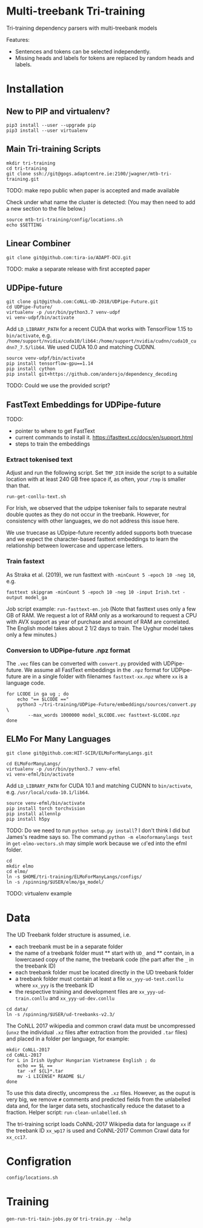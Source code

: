 # Multi-treebank Tri-training

Tri-training dependency parsers with multi-treebank models

Features:
* Sentences and tokens can be selected independently.
* Missing heads and labels for tokens are replaced by random heads and labels.

# Installation

## New to PIP and virtualenv?

```
pip3 install --user --upgrade pip
pip3 install --user virtualenv
```

## Main Tri-training Scripts

```
mkdir tri-training
cd tri-training
git clone ssh://git@gogs.adaptcentre.ie:2100/jwagner/mtb-tri-training.git
```

TODO: make repo public when paper is accepted and made available

Check under what name the cluster is detected: (You may then need to add a new
section to the file below.)
```
source mtb-tri-training/config/locations.sh
echo $SETTING
```

## Linear Combiner

```
git clone git@github.com:tira-io/ADAPT-DCU.git
```

TODO: make a separate release with first accepted paper

## UDPipe-future

```
git clone git@github.com:CoNLL-UD-2018/UDPipe-Future.git
cd UDPipe-Future/
virtualenv -p /usr/bin/python3.7 venv-udpf
vi venv-udpf/bin/activate
```

Add `LD_LIBRARY_PATH` for a recent CUDA that works with TensorFlow 1.15 to `bin/activate`,
e.g.
`/home/support/nvidia/cuda10/lib64:/home/support/nvidia/cudnn/cuda10_cudnn7_7.5/lib64`.
We used CUDA 10.0 and matching CUDNN.

```
source venv-udpf/bin/activate
pip install tensorflow-gpu==1.14
pip install cython
pip install git+https://github.com/andersjo/dependency_decoding
```

TODO: Could we use the provided script?

## FastText Embeddings for UDPipe-future

TODO:
* pointer to where to get FastText
* current commands to install it. https://fasttext.cc/docs/en/support.html
* steps to train the embeddings

### Extract tokenised text

Adjust and run the following script. Set `TMP_DIR` inside the script to a
suitable location with at least 240 GB free space if, as often, your `/tmp`
is smaller than that.
```
run-get-conllu-text.sh
```

For Irish, we observed that the udpipe tokeniser fails to separate neutral
double quotes as they do not occur in the treebank. However, for consistency
with other languages, we do not address this issue here.

We use truecase as UDpipe-future recently added supports both truecase and
we expect the character-based fasttext embeddings to learn the relationship
between lowercase and uppercase letters.

### Train fastext

As Straka et al. (2019), we run fasttext with `-minCount 5 -epoch 10 -neg 10`, e.g.
```
fasttext skipgram -minCount 5 -epoch 10 -neg 10 -input Irish.txt -output model_ga
```

Job script example: `run-fasttext-en.job`
(Note that fasttext uses only a few GB of RAM. We request a lot of RAM
only as a workaround to request a CPU with AVX support as year of purchase
and amount of RAM are correlated. The English model takes about 2 1/2 days
to train. The Uyghur model takes only a few minutes.)


### Conversion to UDPipe-future .npz format

The `.vec` files can be converted with `convert.py` provided with
UDPipe-future.
We assume all FastText embeddings in the `.npz` format for UDPipe-future are
in a single folder with filenames `fasttext-xx.npz` where `xx` is a language code.

```
for LCODE in ga ug ; do
    echo "== $LCODE =="
    python3 ~/tri-training/UDPipe-Future/embeddings/sources/convert.py \
        --max_words 1000000 model_$LCODE.vec fasttext-$LCODE.npz
done
```

## ELMo For Many Languages

```
git clone git@github.com:HIT-SCIR/ELMoForManyLangs.git

cd ELMoForManyLangs/
virtualenv -p /usr/bin/python3.7 venv-efml
vi venv-efml/bin/activate
```

Add `LD_LIBRARY_PATH` for CUDA 10.1 and matching CUDNN
to `bin/activate`, e.g. `/usr/local/cuda-10.1/lib64`.

```
source venv-efml/bin/activate
pip install torch torchvision
pip install allennlp
pip install h5py
```

TODO: Do we need to run `python setup.py install`?
I don't think I did but James's readme says so.
The command `python -m elmoformanylangs test`
in `get-elmo-vectors.sh` may simple
work because we `cd`'ed into the efml folder.


```
cd
mkdir elmo
cd elmo/
ln -s $HOME/tri-training/ELMoForManyLangs/configs/
ln -s /spinning/$USER/elmo/ga_model/
```

TODO: virtualenv example

# Data

The UD Treebank folder structure is assumed, i.e.
* each treebank must be in a separate folder
* the name of a treebank folder must
** start with `UD_` and
** contain, in a lowercased copy of the name, the treebank code (the part after the `_` in the treebank ID)
* each treebank folder must be located directly in the UD treebank folder
* a treebank folder must contain at least a file `xx_yyy-ud-test.conllu` where `xx_yyy` is the treebank ID
* the respective training and development files are `xx_yyy-ud-train.conllu` and `xx_yyy-ud-dev.conllu`

```
cd data/
ln -s /spinning/$USER/ud-treebanks-v2.3/
```

The CoNLL 2017 wikipedia and common crawl data must be uncompressed
(`unxz` the individual `.xz` files after extraction from the provided `.tar` files)
and placed in a folder per language, for example:

```
mkdir CoNLL-2017
cd CoNLL-2017
for L in Irish Uyghur Hungarian Vietnamese English ; do
    echo == $L ==
    tar -xf ${L}*.tar
    mv -i LICENSE* README $L/
done
```

To use this data directly, uncompress the `.xz` files. However, as the ouput
is very big, we remove `#` comments and predicted fields from the unlabelled data
and, for the larger data sets, stochastically reduce the dataset to a fraction.
Helper script: `run-clean-unlabelled.sh`

The tri-training script loads CoNNL-2017 Wikipedia data for language `xx` if the
treebank ID `xx_wp17` is used and CoNNL-2017 Common Crawl data for `xx_cc17`.

# Configration

`config/locations.sh`

# Training

`gen-run-tri-tain-jobs.py` or `tri-train.py --help`
